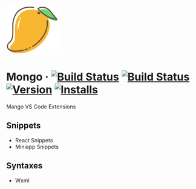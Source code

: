 ![Logo](./media/logo.png)

# Mongo &middot; [![Build Status](https://travis-ci.org/SevenFresh/mango.svg?branch=master)](https://travis-ci.org/SevenFresh/mango) [![Build Status](https://dev.azure.com/sevenfresh/mango/_apis/build/status/SevenFresh.mango?branchName=master)](https://dev.azure.com/sevenfresh/mango/_build/latest?definitionId=1&branchName=master) [![Version](https://vsmarketplacebadge.apphb.com/version/sevenfresh.mango.svg)](https://marketplace.visualstudio.com/items?itemName=sevenfresh.mango) [![Installs](https://vsmarketplacebadge.apphb.com/installs-short/sevenfresh.mango.svg)](https://marketplace.visualstudio.com/items?itemName=sevenfresh.mango)

Mango VS Code Extensions

## Snippets

- React Snippets
- Miniapp Snippets

## Syntaxes

- Wxml
